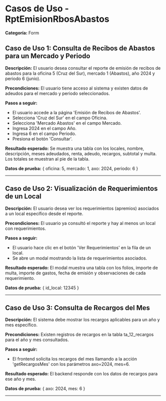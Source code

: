 # Casos de Uso - RptEmisionRbosAbastos

**Categoría:** Form

## Caso de Uso 1: Consulta de Recibos de Abastos para un Mercado y Periodo

**Descripción:** El usuario desea consultar el reporte de emisión de recibos de abastos para la oficina 5 (Cruz del Sur), mercado 1 (Abastos), año 2024 y periodo 6 (junio).

**Precondiciones:**
El usuario tiene acceso al sistema y existen datos de adeudos para el mercado y periodo seleccionados.

**Pasos a seguir:**
- El usuario accede a la página 'Emisión de Recibos de Abastos'.
- Selecciona 'Cruz del Sur' en el campo Oficina.
- Selecciona 'Mercado Abastos' en el campo Mercado.
- Ingresa 2024 en el campo Año.
- Ingresa 6 en el campo Periodo.
- Presiona el botón 'Consultar'.

**Resultado esperado:**
Se muestra una tabla con los locales, nombre, descripción, meses adeudados, renta, adeudo, recargos, subtotal y multa. Los totales se muestran al pie de la tabla.

**Datos de prueba:**
{ oficina: 5, mercado: 1, axo: 2024, periodo: 6 }

---

## Caso de Uso 2: Visualización de Requerimientos de un Local

**Descripción:** El usuario desea ver los requerimientos (apremios) asociados a un local específico desde el reporte.

**Precondiciones:**
El usuario ya consultó el reporte y hay al menos un local con requerimientos.

**Pasos a seguir:**
- El usuario hace clic en el botón 'Ver Requerimientos' en la fila de un local.
- Se abre un modal mostrando la lista de requerimientos asociados.

**Resultado esperado:**
El modal muestra una tabla con los folios, importe de multa, importe de gastos, fecha de emisión y observaciones de cada requerimiento.

**Datos de prueba:**
{ id_local: 12345 }

---

## Caso de Uso 3: Consulta de Recargos del Mes

**Descripción:** El sistema debe mostrar los recargos aplicables para un año y mes específico.

**Precondiciones:**
Existen registros de recargos en la tabla ta_12_recargos para el año y mes consultados.

**Pasos a seguir:**
- El frontend solicita los recargos del mes llamando a la acción 'getRecargosMes' con los parámetros axo=2024, mes=6.

**Resultado esperado:**
El backend responde con los datos de recargos para ese año y mes.

**Datos de prueba:**
{ axo: 2024, mes: 6 }

---

